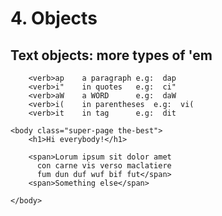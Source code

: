
#	4. Objects
##	   Text objects: more types of 'em

        <verb>ap	a paragraph	e.g:  dap
        <verb>i"	in quotes	e.g:  ci"
        <verb>aW	a WORD		e.g:  daW
        <verb>i(	in parentheses	e.g:  vi(
        <verb>it	in tag		e.g:  dit

	<body class="super-page the-best">
	    <h1>Hi everybody!</h1>

	    <span>Lorum ipsum sit dolor amet
	      con carne vis verso maclatiere
	      fum dun duf wuf bif fut</span>
	    <span>Something else</span>

	</body>
